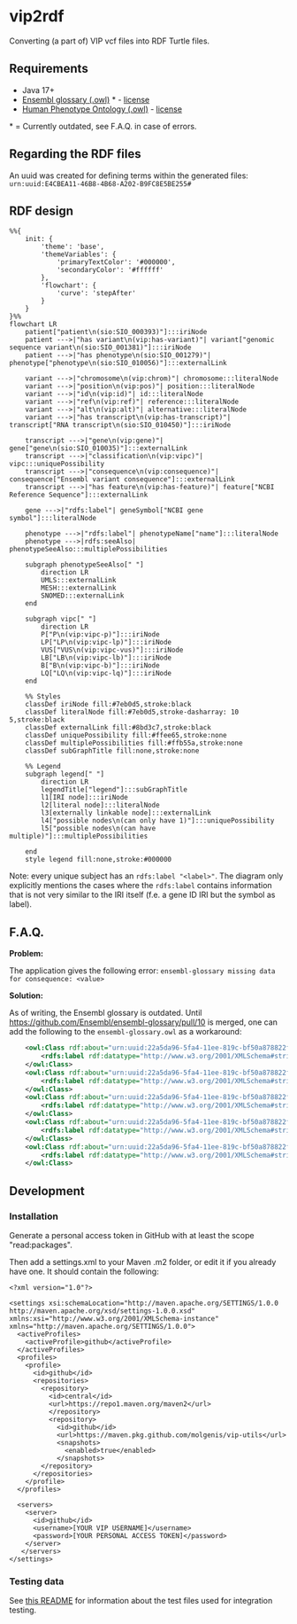 # vip2rdf

Converting (a part of) VIP vcf files into RDF Turtle files.

## Requirements

* Java 17+
* [Ensembl glossary (.owl)](https://raw.githubusercontent.com/Ensembl/ensembl-glossary/93c46f58299411f3b7d76c040b9cb73e907084a2/ensembl-glossary.owl) * - [license](https://www.ensembl.org/info/about/legal/disclaimer.html)
* [Human Phenotype Ontology (.owl)](https://github.com/obophenotype/human-phenotype-ontology/releases/latest/download/hp.owl) - [license](https://hpo.jax.org/app/license)

\* = Currently outdated, see F.A.Q. in case of errors.

## Regarding the RDF files

An uuid was created for defining terms within the generated files: `urn:uuid:E4CBEA11-46B8-4B68-A202-B9FC8E5BE255#`

## RDF design

```mermaid
%%{
    init: {
        'theme': 'base',
        'themeVariables': {
            'primaryTextColor': '#000000',
            'secondaryColor': '#ffffff'
        },
        'flowchart': {
            'curve': 'stepAfter'
        }
    }
}%%
flowchart LR
    patient["patient\n(sio:SIO_000393)"]:::iriNode
    patient --->|"has variant\n(vip:has-variant)"| variant["genomic sequence variant\n(sio:SIO_001381)"]:::iriNode
    patient --->|"has phenotype\n(sio:SIO_001279)"| phenotype["phenotype\n(sio:SIO_010056)"]:::externalLink
    
    variant --->|"chromosome\n(vip:chrom)"| chromosome:::literalNode
    variant --->|"position\n(vip:pos)"| position:::literalNode
    variant --->|"id\n(vip:id)"| id:::literalNode
    variant --->|"ref\n(vip:ref)"| reference:::literalNode
    variant --->|"alt\n(vip:alt)"| alternative:::literalNode
    variant --->|"has transcript\n(vip:has-transcript)"| transcript["RNA transcript\n(sio:SIO_010450)"]:::iriNode
    
    transcript --->|"gene\n(vip:gene)"| gene["gene\n(sio:SIO_010035)"]:::externalLink
    transcript --->|"classification\n(vip:vipc)"| vipc:::uniquePossibility
    transcript --->|"consequence\n(vip:consequence)"| consequence["Ensembl variant consequence"]:::externalLink
    transcript --->|"has feature\n(vip:has-feature)"| feature["NCBI Reference Sequence"]:::externalLink
    
    gene --->|"rdfs:label"| geneSymbol["NCBI gene symbol"]:::literalNode
    
    phenotype --->|"rdfs:label"| phenotypeName["name"]:::literalNode
    phenotype --->|rdfs:seeAlso| phenotypeSeeAlso:::multiplePossibilities
    
    subgraph phenotypeSeeAlso[" "]
        direction LR
        UMLS:::externalLink
        MESH:::externalLink
        SNOMED:::externalLink
    end
    
    subgraph vipc[" "]
        direction LR
        P["P\n(vip:vipc-p)"]:::iriNode
        LP["LP\n(vip:vipc-lp)"]:::iriNode
        VUS["VUS\n(vip:vipc-vus)"]:::iriNode
        LB["LB\n(vip:vipc-lb)"]:::iriNode
        B["B\n(vip:vipc-b)"]:::iriNode
        LQ["LQ\n(vip:vipc-lq)"]:::iriNode
    end
    
    %% Styles
    classDef iriNode fill:#7eb0d5,stroke:black
    classDef literalNode fill:#7eb0d5,stroke-dasharray: 10 5,stroke:black
    classDef externalLink fill:#8bd3c7,stroke:black
    classDef uniquePossibility fill:#ffee65,stroke:none
    classDef multiplePossibilities fill:#ffb55a,stroke:none
    classDef subGraphTitle fill:none,stroke:none
    
    %% Legend
    subgraph legend[" "]
        direction LR
        legendTitle["legend"]:::subGraphTitle
        l1[IRI node]:::iriNode
        l2[literal node]:::literalNode
        l3[externally linkable node]:::externalLink
        l4["possible nodes\n(can only have 1)"]:::uniquePossibility
        l5["possible nodes\n(can have multiple)"]:::multiplePossibilities
        
    end
    style legend fill:none,stroke:#000000
```
Note: every unique subject has an `rdfs:label "<label>"`. The diagram only explicitly mentions the cases where the `rdfs:label` contains information that is not very similar to the IRI itself (f.e. a gene ID IRI but the symbol as label).

## F.A.Q.

__Problem:__

The application gives the following error: `ensembl-glossary missing data for consequence: <value>`

__Solution:__

As of writing, the Ensembl glossary is outdated.
Until https://github.com/Ensembl/ensembl-glossary/pull/10 is merged, one can add the following to the `ensembl-glossary.owl` as a workaround:

```xml
    <owl:Class rdf:about="urn:uuid:22a5da96-5fa4-11ee-819c-bf50a878822f#1">
        <rdfs:label rdf:datatype="http://www.w3.org/2001/XMLSchema#string">Splice donor 5th base variant</rdfs:label>
    </owl:Class>
    <owl:Class rdf:about="urn:uuid:22a5da96-5fa4-11ee-819c-bf50a878822f#2">
        <rdfs:label rdf:datatype="http://www.w3.org/2001/XMLSchema#string">Splice donor region variant</rdfs:label>
    </owl:Class>
    <owl:Class rdf:about="urn:uuid:22a5da96-5fa4-11ee-819c-bf50a878822f#3">
        <rdfs:label rdf:datatype="http://www.w3.org/2001/XMLSchema#string">Splice polypyrimidine tract variant</rdfs:label>
    </owl:Class>
    <owl:Class rdf:about="urn:uuid:22a5da96-5fa4-11ee-819c-bf50a878822f#4">
        <rdfs:label rdf:datatype="http://www.w3.org/2001/XMLSchema#string">Start retained variant</rdfs:label>
    </owl:Class>
    <owl:Class rdf:about="urn:uuid:22a5da96-5fa4-11ee-819c-bf50a878822f#5">
        <rdfs:label rdf:datatype="http://www.w3.org/2001/XMLSchema#string">Coding transcript variant</rdfs:label>
    </owl:Class>
```

## Development

### Installation

Generate a personal access token in GitHub with at least the scope "read:packages".

Then add a settings.xml to your Maven .m2 folder, or edit it if you already have one. It should
contain the following:

```
<?xml version="1.0"?>

<settings xsi:schemaLocation="http://maven.apache.org/SETTINGS/1.0.0 http://maven.apache.org/xsd/settings-1.0.0.xsd" xmlns:xsi="http://www.w3.org/2001/XMLSchema-instance" xmlns="http://maven.apache.org/SETTINGS/1.0.0">
  <activeProfiles>
    <activeProfile>github</activeProfile>
  </activeProfiles>
  <profiles>
    <profile>
      <id>github</id>
      <repositories>
        <repository>
          <id>central</id>
          <url>https://repo1.maven.org/maven2</url>
          </repository>
          <repository>
            <id>github</id>
            <url>https://maven.pkg.github.com/molgenis/vip-utils</url>
            <snapshots>
              <enabled>true</enabled>
            </snapshots>
        </repository>
      </repositories>
    </profile>
  </profiles>

  <servers>
    <server>
      <id>github</id>
      <username>[YOUR VIP USERNAME]</username>
      <password>[YOUR PERSONAL ACCESS TOKEN]</password>
    </server>
   </servers>
</settings>
```

### Testing data

See [this README](./src/test/resources/README.md) for information about the test files used for integration testing.